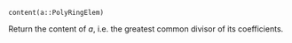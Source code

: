 ```
content(a::PolyRingElem)
```

Return the content of $a$, i.e. the greatest common divisor of its coefficients.

